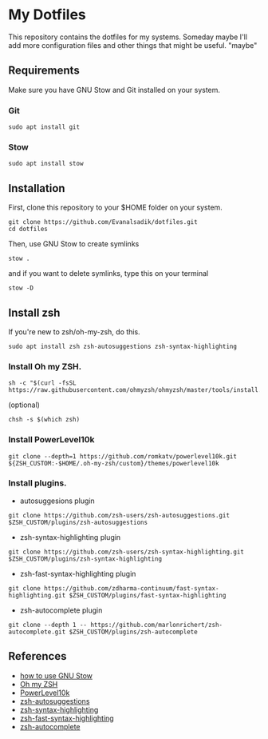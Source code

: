 # My Dotfiles

This repository contains the dotfiles for my systems. Someday maybe I'll add more configuration files and other things that might be useful. "maybe"

## Requirements

Make sure you have GNU Stow and Git installed on your system.

### Git

```
sudo apt install git
```

### Stow

```
sudo apt install stow
```

## Installation

First, clone this repository to your $HOME folder on your system.

```
git clone https://github.com/Evanalsadik/dotfiles.git
cd dotfiles
```

Then, use GNU Stow to create symlinks

```
stow .
```

and if you want to delete symlinks, type this on your terminal

```
stow -D
```

## Install zsh

If you're new to zsh/oh-my-zsh, do this.

```
sudo apt install zsh zsh-autosuggestions zsh-syntax-highlighting
```

### Install Oh my ZSH.

```
sh -c "$(curl -fsSL https://raw.githubusercontent.com/ohmyzsh/ohmyzsh/master/tools/install.sh)"
```

(optional)
```
chsh -s $(which zsh)
```

### Install PowerLevel10k

```
git clone --depth=1 https://github.com/romkatv/powerlevel10k.git ${ZSH_CUSTOM:-$HOME/.oh-my-zsh/custom}/themes/powerlevel10k
```

### Install plugins.
- autosuggesions plugin

```
git clone https://github.com/zsh-users/zsh-autosuggestions.git $ZSH_CUSTOM/plugins/zsh-autosuggestions
```

- zsh-syntax-highlighting plugin

```
git clone https://github.com/zsh-users/zsh-syntax-highlighting.git $ZSH_CUSTOM/plugins/zsh-syntax-highlighting
```

- zsh-fast-syntax-highlighting plugin

```
git clone https://github.com/zdharma-continuum/fast-syntax-highlighting.git $ZSH_CUSTOM/plugins/fast-syntax-highlighting
```

- zsh-autocomplete plugin

```
git clone --depth 1 -- https://github.com/marlonrichert/zsh-autocomplete.git $ZSH_CUSTOM/plugins/zsh-autocomplete
```

	
## References
 - [how to use GNU Stow](https://youtu.be/y6XCebnB9gs?si=Q1cSd7Ui6GRGW6S4)
 - [Oh my ZSH](https://github.com/ohmyzsh/ohmyzsh)
 - [PowerLevel10k](https://github.com/romkatv/powerlevel10k?tab=readme-ov-file#oh-my-zsh)
 - [zsh-autosuggestions](https://github.com/zsh-users/zsh-autosuggestions)
 - [zsh-syntax-highlighting](https://github.com/zsh-users/zsh-syntax-highlighting)
 - [zsh-fast-syntax-highlighting](https://github.com/zdharma/fast-syntax-highlighting)
 - [zsh-autocomplete](https://github.com/marlonrichert/zsh-autocomplete)
